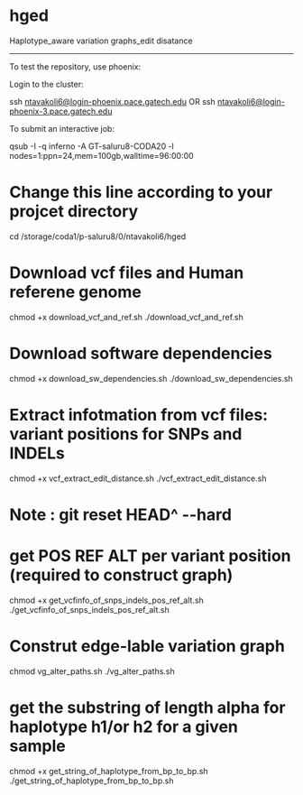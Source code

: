 # hged
Haplotype_aware variation graphs_edit disatance

------------------------------------------------------------------
To test the repository, use phoenix:

Login to the cluster:

ssh ntavakoli6@login-phoenix.pace.gatech.edu 
OR
ssh ntavakoli6@login-phoenix-3.pace.gatech.edu

To submit an interactive job:

 qsub -I -q inferno -A GT-saluru8-CODA20 -l nodes=1:ppn=24,mem=100gb,walltime=96:00:00

 # Change this line according to your projcet directory
cd /storage/coda1/p-saluru8/0/ntavakoli6/hged

# Download vcf files and Human referene genome
chmod +x download_vcf_and_ref.sh
./download_vcf_and_ref.sh

# Download software dependencies
chmod +x download_sw_dependencies.sh
./download_sw_dependencies.sh

# Extract infotmation from vcf files: variant positions for SNPs and INDELs
chmod +x vcf_extract_edit_distance.sh
./vcf_extract_edit_distance.sh

# Note : git reset HEAD^ --hard

# get POS REF ALT per variant position (required to construct graph)
chmod +x get_vcfinfo_of_snps_indels_pos_ref_alt.sh
./get_vcfinfo_of_snps_indels_pos_ref_alt.sh
 
# Construt edge-lable variation graph
chmod vg_alter_paths.sh
./vg_alter_paths.sh

# get the substring of length alpha for haplotype h1/or h2 for a given sample
chmod +x get_string_of_haplotype_from_bp_to_bp.sh
./get_string_of_haplotype_from_bp_to_bp.sh

